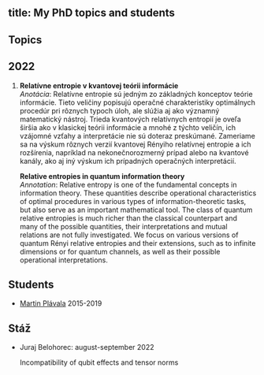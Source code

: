 title: My PhD topics and students
---

## Topics

## 2022

1. **Relatívne entropie v kvantovej teórii informácie**     
*Anotácia*: Relatívne entropie sú jedným zo základných konceptov teórie informácie. Tieto veličiny popisujú operačné charakteristiky optimálnych procedúr pri rôznych typoch úloh, ale slúžia aj ako významný matematický nástroj. Trieda kvantových relatívnych entropií je oveľa širšia ako v klasickej teórii informácie a mnohé z týchto veličín, ich vzájomné vzťahy a interpretácie nie sú doteraz preskúmané. Zameriame sa na výskum rôznych verzií kvantovej Rényiho relatívnej entropie a ich rozšírenia, napríklad na nekonečnorozmerný prípad alebo na kvantové kanály, ako aj iný výskum ich prípadných operačných interpretácií.    

     **Relative entropies in quantum information theory**    
   *Annotation*: Relative entropy is one of the fundamental concepts in information theory. These quantities describe operational characteristics of optimal procedures in various types of information-theoretic tasks, but also serve as an important mathematical tool. The class of quantum relative entropies is much richer than the classical counterpart and many of the possible quantities, their interpretations and mutual relations are not fully investigated. We focus on various versions of quantum Rényi relative entropies and their extensions, such as to infinite dimensions or for quantum channels, as well as their possible operational interpretations.    






## Students

* [Martin Plávala](plavala) 2015-2019


## Stáž

* Juraj Belohorec:  august-september 2022

     Incompatibility of qubit effects and tensor norms



